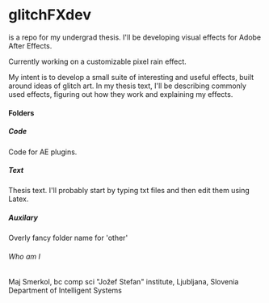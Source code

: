 # glitchFXdev
is a repo for my undergrad thesis. I'll be developing visual effects for Adobe After Effects.

Currently working on a customizable pixel rain effect.

My intent is to develop a small suite of interesting and useful effects, built around ideas of glitch art.
In my thesis text, I'll be describing commonly used effects, figuring out how they work and explaining my effects.

#### Folders
##### Code
Code for AE plugins. 
##### Text
Thesis text. I'll probably start by typing txt files and then edit them using Latex.
##### Auxilary
Overly fancy folder name for 'other' 

###### Who am I
Maj Smerkol, bc comp sci
"Jožef Stefan" institute, Ljubljana, Slovenia
Department of Intelligent Systems
